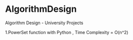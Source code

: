 # AlgorithmDesign
Algorithm Design - University Projects

1.PowerSet function with Python , Time Complexity = O(n^2)
